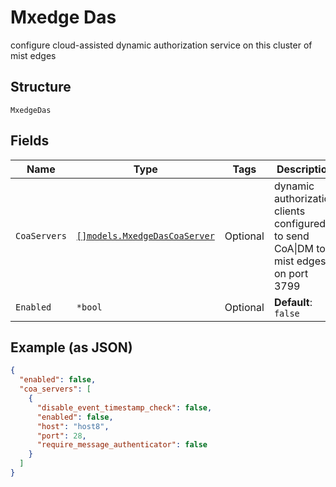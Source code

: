 
# Mxedge Das

configure cloud-assisted dynamic authorization service on this cluster of mist edges

## Structure

`MxedgeDas`

## Fields

| Name | Type | Tags | Description |
|  --- | --- | --- | --- |
| `CoaServers` | [`[]models.MxedgeDasCoaServer`](../../doc/models/mxedge-das-coa-server.md) | Optional | dynamic authorization clients configured to send CoA\|DM to mist edges on port 3799 |
| `Enabled` | `*bool` | Optional | **Default**: `false` |

## Example (as JSON)

```json
{
  "enabled": false,
  "coa_servers": [
    {
      "disable_event_timestamp_check": false,
      "enabled": false,
      "host": "host8",
      "port": 28,
      "require_message_authenticator": false
    }
  ]
}
```

